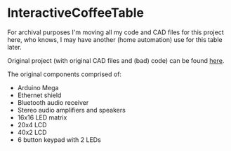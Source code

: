 # InteractiveCoffeeTable

For archival purposes I'm moving all my code and CAD files for this project here, who knows, I may have another (home automation) use for this table later.

Original project (with original CAD files and (bad) code) can be found [here](http://www.instructables.com/id/Interactive-Arduino-Powered-Coffee-Table/).

The original components comprised of:
  -  Arduino Mega
  -  Ethernet shield
  -  Bluetooth audio receiver
  -  Stereo audio amplifiers and speakers
  -  16x16 LED matrix
  -  20x4 LCD
  -  40x2 LCD
  -  6 button keypad with 2 LEDs
